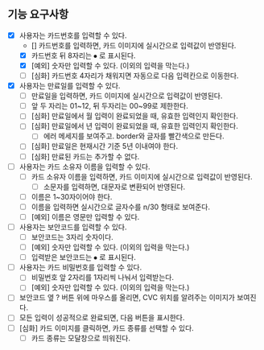 ## 기능 요구사항

- [x] 사용자는 카드번호를 입력할 수 있다.
  - [] 카드번호를 입력하면, 카드 이미지에 실시간으로 입력값이 반영된다.
  - [x] 카드번호 뒤 8자리는 ⦁ 로 표시된다.
  - [x] [예외] 숫자만 입력할 수 있다. (이외의 입력을 막는다.)
  - [ ] [심화] 카드번호 4자리가 채워지면 자동으로 다음 입력칸으로 이동한다.
- [x] 사용자는 만료일를 입력할 수 있다.
  - [ ] 만료일을 입력하면, 카드 이미지에 실시간으로 입력값이 반영된다.
  - [ ] 앞 두 자리는 01~12, 뒤 두자리는 00~99로 제한한다.
  - [ ] [심화] 만료일에서 월 입력이 완료되었을 때, 유효한 입력인지 확인한다.
  - [ ] [심화] 만료일에서 년 입력이 완료되었을 때, 유효한 입력인지 확인한다.
    - [ ] 에러 메세지를 보여주고. border와 글자를 빨간색으로 만든다.
  - [ ] [심화] 만료일은 현재시간 기준 5년 이내여야 한다.
  - [ ] [심화] 만료된 카드는 추가할 수 없다.
- [ ] 사용자는 카드 소유자 이름을 입력할 수 있다.
  - [ ] 카드 소유자 이름을 입력하면, 카드 이미지에 실시간으로 입력값이 반영된다.
    - [ ] 소문자를 입력하면, 대문자로 변환되어 반영된다.
  - [ ] 이름은 1~30자이어야 한다.
  - [ ] 이름을 입력하면 실시간으로 글자수를 n/30 형태로 보여준다.
  - [ ] [예외] 이름은 영문만 입력할 수 있다.
- [ ] 사용자는 보안코드를 입력할 수 있다.
  - [ ] 보안코드는 3자리 숫자이다.
  - [ ] [예외] 숫자만 입력할 수 있다. (이외의 입력을 막는다.)
  - [ ] 입력받은 보안코드는 ⦁ 로 표시된다.
- [ ] 사용자는 카드 비밀번호를 입력할 수 있다.
  - [ ] 비밀번호 앞 2자리를 1자리씩 나눠서 입력받는다.
  - [ ] [예외] 숫자만 입력할 수 있다. (이외의 입력을 막는다.)
- [ ] 보안코드 옆 ? 버튼 위에 마우스를 올리면, CVC 위치를 알려주는 이미지가 보여진다.
- [ ] 모든 입력이 성공적으로 완료되면, 다음 버튼을 표시한다.
- [ ] [심화] 카드 이미지를 클릭하면, 카드 종류를 선택할 수 있다.
  - [ ] 카드 종류는 모달창으로 띄워진다.
